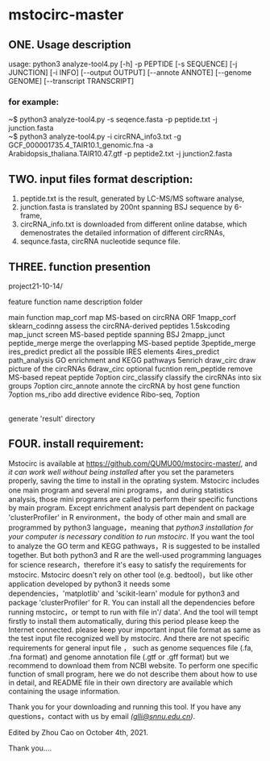 # mstocirc-master

## ONE. Usage description
usage: python3 analyze-tool4.py [-h] -p PEPTIDE [-s SEQUENCE] [-j JUNCTION] [-i INFO]
                        [--output OUTPUT] [--annote ANNOTE] [--genome GENOME]
                        [--transcript TRANSCRIPT]
### for example: 
~$ python3 analyze-tool4.py -s seqence.fasta -p peptide.txt -j junction.fasta
<br> ~$ python3 analyze-tool4.py -i circRNA_info3.txt -g GCF_000001735.4_TAIR10.1_genomic.fna -a Arabidopsis_thaliana.TAIR10.47.gtf -p peptide2.txt -j junction2.fasta 


## TWO. input files format description:
 1. peptide.txt is the result, generated by LC-MS/MS software analyse,
 2. junction.fasta is translated by 200nt spanning BSJ sequence by 6-frame,
 3. circRNA_info.txt is downloaded from different online databse, which demenostrates the detailed information of different circRNAs,
 4. sequnce.fasta, circRNA nucleotide sequnce file.
 

## THREE. function presention

project21-10-14/

feature                      function name          description                                        folder

main function                  map_corf               map MS-based on circRNA ORF                       1mapp_corf
                               sklearn_codinng        assess the circRNA-derived peptides               1.5skcoding
                               map_junct              screen MS-based peptide spanning BSJ              2mapp_junct
                               peptide_merge          merge the overlapping MS-based peptide            3peptide_merge
                               ires_predict           predict all the possible IRES elements            4ires_predict
                               path_analysis          GO enrichment and KEGG pathways                   5enrich
                               draw_circ              draw picture of the circRNAs                      6draw_circ
optional fucntion              rem_peptide            remove MS-based repeat peptide                    7option
                               circ_classify          classify the circRNAs into six groups             7option
                               circ_annote            annote the circRNA by host gene function          7option
                               ms_ribo                add directive evidence Ribo-seq,                  7option                      

<br>generate 'result' directory
 

## FOUR. install requirement:
   Mstocirc is available at https://github.com/QUMU00/mstocirc-master/, and *it can work well without being installed* after you set the parameters properly, saving the time to
install in the oprating system.
   Mstocirc includes one main program and several mini programs，and during statistics analysis, those mini programs are called to perform their specific functions by main 
program. Except enrichment analysis part dependent on package 'clusterProfiler' in R environment，the body of other main and small are programmed by python3 language，meaning 
that *python3 installation for your computer is necessary condition to run mstocirc*. If you want the tool to analyze the GO term and KEGG pathways，R is suggested to be 
installed together. But both python3 and R are the well-used programming languages for science research，therefore it's easy to satisfy the requirements for mstocirc. 
Mstocirc doesn't rely on other tool (e.g. bedtool)，but like other application developed by python3 it needs some dependencies，'matplotlib' and 'scikit-learn' module for 
python3 and package 'clusterProfiler' for R. You can install all the dependencies before running mstocirc，or tempt to run with file in'/ data'. And the tool will tempt firstly to install them automatically, during this period please keep the Internet connected. 
   please keep your important input file format as same as the test input file recognized well by mstocirc. And there are not specific requirements for general input file ，
such as genome sequences file (.fa, .fna format) and genome annotation file (.gtf or .gff format) but we recommend to download them from NCBI website. 
To perform one specific function of small program, here we do not describe them about how to use in detail, and README file in their own directory are available which 
containing the usage information.

   Thank you for your downloading and running this tool. If you have any questions，contact with us by email *(glli@snnu.edu.cn)*.

Edited by Zhou Cao on October 4th, 2021.

Thank you....

